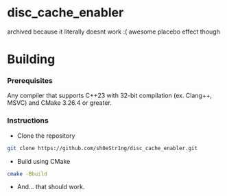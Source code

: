 # disc_cache_enabler
archived because it literally doesnt work :(
awesome placebo effect though

# Building

### Prerequisites

Any compiler that supports C++23 with 32-bit compilation (ex. Clang++, MSVC) and CMake 3.26.4 or greater.

### Instructions

* Clone the repository
```bash
git clone https://github.com/sh0eStr1ng/disc_cache_enabler.git
```

* Build using CMake
```bash
cmake -Bbuild
```

* And... that should work.
